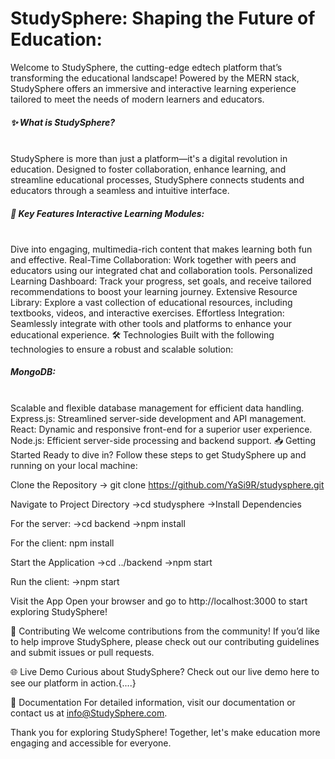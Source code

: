 <h1>StudySphere: Shaping the Future of Education: </h1>
Welcome to StudySphere, the cutting-edge edtech platform that’s transforming the educational landscape! Powered by the MERN stack, StudySphere offers an immersive and interactive learning experience tailored to meet the needs of modern learners and educators.

<h5>✨ What is StudySphere?</h5><br/> StudySphere is more than just a platform—it's a digital revolution in education. Designed to foster collaboration, enhance learning, and streamline educational processes, StudySphere connects students and educators through a seamless and intuitive interface.

<h5>🚀 Key Features Interactive Learning Modules: </h5><br/>Dive into engaging, multimedia-rich content that makes learning both fun and effective. Real-Time Collaboration: Work together with peers and educators using our integrated chat and collaboration tools. Personalized Learning Dashboard: Track your progress, set goals, and receive tailored recommendations to boost your learning journey. Extensive Resource Library: Explore a vast collection of educational resources, including textbooks, videos, and interactive exercises. Effortless Integration: Seamlessly integrate with other tools and platforms to enhance your educational experience. 🛠 Technologies Built with the following technologies to ensure a robust and scalable solution:

<h5>MongoDB:</h5><br/> Scalable and flexible database management for efficient data handling. Express.js: Streamlined server-side development and API management. React: Dynamic and responsive front-end for a superior user experience. Node.js: Efficient server-side processing and backend support. 📥 Getting Started Ready to dive in? Follow these steps to get StudySphere up and running on your local machine:

Clone the Repository -> git clone https://github.com/YaSi9R/studysphere.git

Navigate to Project Directory ->cd studysphere ->Install Dependencies

For the server: ->cd backend ->npm install

For the client: npm install

Start the Application ->cd ../backend ->npm start

Run the client: ->npm start

Visit the App Open your browser and go to http://localhost:3000 to start exploring StudySphere!

🤝 Contributing We welcome contributions from the community! If you’d like to help improve StudySphere, please check out our contributing guidelines and submit issues or pull requests.

🌐 Live Demo Curious about StudySphere? Check out our live demo here to see our platform in action.{....}

📄 Documentation For detailed information, visit our documentation or contact us at info@StudySphere.com.

Thank you for exploring StudySphere! Together, let's make education more engaging and accessible for everyone.

